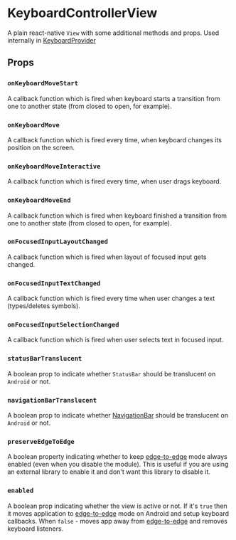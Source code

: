 # KeyboardControllerView

A plain react-native `View` with some additional methods and props. Used internally in [KeyboardProvider](/react-native-keyboard-controller/pr-preview/pr-986/docs/next/api/keyboard-provider.md)

## Props[​](/react-native-keyboard-controller/pr-preview/pr-986/docs/next/api/keyboard-controller-view.md#props "Direct link to Props")

### `onKeyboardMoveStart`[​](/react-native-keyboard-controller/pr-preview/pr-986/docs/next/api/keyboard-controller-view.md#onkeyboardmovestart "Direct link to onkeyboardmovestart")

A callback function which is fired when keyboard starts a transition from one to another state (from closed to open, for example).

### `onKeyboardMove`[​](/react-native-keyboard-controller/pr-preview/pr-986/docs/next/api/keyboard-controller-view.md#onkeyboardmove "Direct link to onkeyboardmove")

A callback function which is fired every time, when keyboard changes its position on the screen.

### `onKeyboardMoveInteractive`[​](/react-native-keyboard-controller/pr-preview/pr-986/docs/next/api/keyboard-controller-view.md#onkeyboardmoveinteractive "Direct link to onkeyboardmoveinteractive")

A callback function which is fired every time, when user drags keyboard.

### `onKeyboardMoveEnd`[​](/react-native-keyboard-controller/pr-preview/pr-986/docs/next/api/keyboard-controller-view.md#onkeyboardmoveend "Direct link to onkeyboardmoveend")

A callback function which is fired when keyboard finished a transition from one to another state (from closed to open, for example).

### `onFocusedInputLayoutChanged`[​](/react-native-keyboard-controller/pr-preview/pr-986/docs/next/api/keyboard-controller-view.md#onfocusedinputlayoutchanged "Direct link to onfocusedinputlayoutchanged")

A callback function which is fired when layout of focused input gets changed.

### `onFocusedInputTextChanged`[​](/react-native-keyboard-controller/pr-preview/pr-986/docs/next/api/keyboard-controller-view.md#onfocusedinputtextchanged "Direct link to onfocusedinputtextchanged")

A callback function which is fired every time when user changes a text (types/deletes symbols).

### `onFocusedInputSelectionChanged`[​](/react-native-keyboard-controller/pr-preview/pr-986/docs/next/api/keyboard-controller-view.md#onfocusedinputselectionchanged "Direct link to onfocusedinputselectionchanged")

A callback function which is fired when user selects text in focused input.

### `statusBarTranslucent`[​](/react-native-keyboard-controller/pr-preview/pr-986/docs/next/api/keyboard-controller-view.md#statusbartranslucent- "Direct link to statusbartranslucent-")

A boolean prop to indicate whether `StatusBar` should be translucent on `Android` or not.

### `navigationBarTranslucent`[​](/react-native-keyboard-controller/pr-preview/pr-986/docs/next/api/keyboard-controller-view.md#navigationbartranslucent- "Direct link to navigationbartranslucent-")

A boolean prop to indicate whether [NavigationBar](https://m2.material.io/design/platform-guidance/android-bars.html#android-navigation-bar) should be translucent on `Android` or not.

### `preserveEdgeToEdge`[​](/react-native-keyboard-controller/pr-preview/pr-986/docs/next/api/keyboard-controller-view.md#preserveedgetoedge- "Direct link to preserveedgetoedge-")

A boolean property indicating whether to keep [edge-to-edge](https://developer.android.com/develop/ui/views/layout/edge-to-edge) mode always enabled (even when you disable the module). This is useful if you are using an external library to enable it and don't want this library to disable it.

### `enabled`[​](/react-native-keyboard-controller/pr-preview/pr-986/docs/next/api/keyboard-controller-view.md#enabled "Direct link to enabled")

A boolean prop indicating whether the view is active or not. If it's `true` then it moves application to [edge-to-edge](https://developer.android.com/training/gestures/edge-to-edge) mode on Android and setup keyboard callbacks. When `false` - moves app away from [edge-to-edge](https://developer.android.com/training/gestures/edge-to-edge) and removes keyboard listeners.
